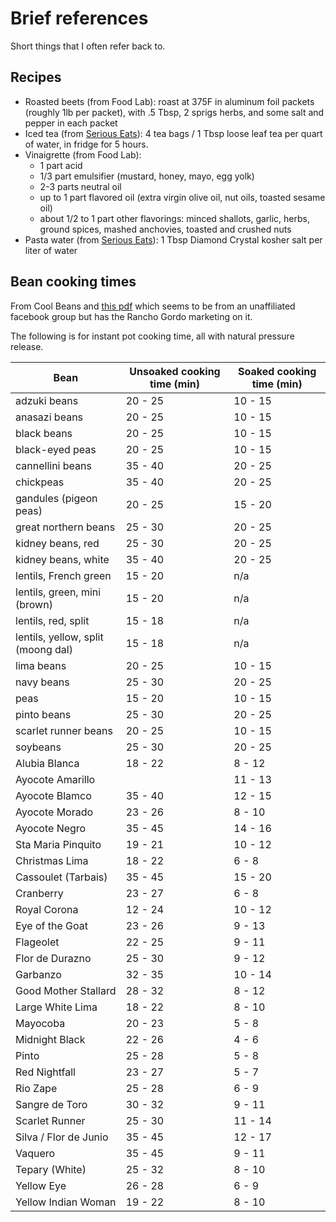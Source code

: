 # Brief references

Short things that I often refer back to.

## Recipes

- Roasted beets (from Food Lab): roast at 375F in aluminum foil packets (roughly
  1lb per packet), with .5 Tbsp, 2 sprigs herbs, and some salt and pepper in
  each packet
- Iced tea (from [Serious
  Eats](https://www.seriouseats.com/cold-brewed-iced-tea-recipe)): 4 tea bags /
  1 Tbsp loose leaf tea per quart of water, in fridge for 5 hours.
- Vinaigrette (from Food Lab): 
    - 1 part acid 
    - 1/3 part emulsifier (mustard, honey, mayo, egg yolk)
    - 2-3 parts neutral oil 
    - up to 1 part flavored oil (extra virgin olive oil, nut oils, toasted sesame
      oil)
    - about 1/2 to 1 part other flavorings: minced shallots, garlic, herbs, ground
      spices, mashed anchovies, toasted and crushed nuts
- Pasta water (from [Serious
  Eats](https://www.seriouseats.com/how-salty-should-pasta-water-be)): 1 Tbsp
  Diamond Crystal kosher salt per liter of water

## Bean cooking times

From Cool Beans and [this
pdf](https://static1.squarespace.com/static/560ad766e4b0bd9a7a2bdab8/t/5e95f2b52aae8d6545a08797/1586885302075/pressure_cooking.pdf)
which seems to be from an unaffiliated facebook group but has the Rancho Gordo
marketing on it.

The following is for instant pot cooking time, all with natural pressure
release.

| Bean                               | Unsoaked cooking time (min) | Soaked cooking time (min) |
|------------------------------------|-----------------------------|---------------------------|
| adzuki beans                       | 20 - 25                       | 10 - 15                     |
| anasazi beans                      | 20 - 25                       | 10 - 15                     |
| black beans                        | 20 - 25                       | 10 - 15                     |
| black-eyed peas                    | 20 - 25                       | 10 - 15                     |
| cannellini beans                   | 35 - 40                       | 20 - 25                     |
| chickpeas                          | 35 - 40                       | 20 - 25                     |
| gandules (pigeon peas)             | 20 - 25                       | 15 - 20                     |
| great northern beans               | 25 - 30                       | 20 - 25                     |
| kidney beans, red                  | 25 - 30                       | 20 - 25                     |
| kidney beans, white                | 35 - 40                       | 20 - 25                     |
| lentils, French green              | 15 - 20                       | n/a                       |
| lentils, green, mini (brown)       | 15 - 20                       | n/a                       |
| lentils, red, split                | 15 - 18                       | n/a                       |
| lentils, yellow, split (moong dal) | 15 - 18                       | n/a                       |
| lima beans                         | 20 - 25                       | 10 - 15                     |
| navy beans                         | 25 - 30                       | 20 - 25                     |
| peas                               | 15 - 20                       | 10 - 15                     |
| pinto beans                        | 25 - 30                       | 20 - 25                     |
| scarlet runner beans               | 20 - 25                       | 10 - 15                     |
| soybeans                           | 25 - 30                       | 20 - 25                     |
| Alubia Blanca                      | 18 - 22                     | 8 - 12                    |
| Ayocote Amarillo                   |                             | 11 - 13                   |
| Ayocote Blamco                     | 35 - 40                     | 12 - 15                   |
| Ayocote Morado                     | 23 - 26                      | 8 - 10                    |
| Ayocote Negro                      | 35 - 45                     | 14 - 16                   |
| Sta Maria Pinquito                 | 19 - 21                     | 10 - 12                   |
| Christmas Lima                     | 18 - 22                     | 6 - 8                     |
| Cassoulet (Tarbais)                | 35 - 45                     | 15 - 20                   |
| Cranberry                          | 23 - 27                     | 6 - 8                     |
| Royal Corona                       | 12 - 24                     | 10 - 12                   |
| Eye of the Goat                    | 23 - 26                     | 9 - 13                    |
| Flageolet                          | 22 - 25                     | 9 - 11                    |
| Flor de Durazno                    | 25 - 30                     | 9 - 12                    |
| Garbanzo                           | 32 - 35                     | 10 - 14                   |
| Good Mother Stallard               | 28 - 32                     | 8 - 12                    |
| Large White Lima                   | 18 - 22                     | 8 - 10                    |
| Mayocoba                           | 20 - 23                     | 5 - 8                     |
| Midnight Black                     | 22 - 26                     | 4 - 6                     |
| Pinto                              | 25 - 28                     | 5 - 8                     |
| Red Nightfall                      | 23 - 27                     | 5 - 7                     |
| Rio Zape                           | 25 - 28                     | 6 - 9                     |
| Sangre de Toro                     | 30 - 32                     | 9 - 11                    |
| Scarlet Runner                     | 25 - 30                     | 11 - 14                   |
| Silva / Flor de Junio              | 35 - 45                     | 12 - 17                   |
| Vaquero                            | 35 - 45                     | 9 - 11                    |
| Tepary (White)                     | 25 - 32                     | 8 - 10                    |
| Yellow Eye                         | 26 - 28                     | 6 - 9                     |
| Yellow Indian Woman                | 19 - 22                     | 8 - 10                    |

